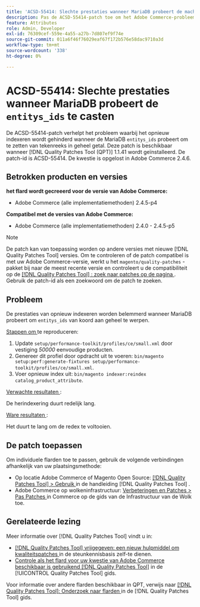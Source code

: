 ```yaml
---
title: 'ACSD-55414: Slechte prestaties wanneer MariaDB probeert de machtigys_ids te casten'
description: Pas de ACSD-55414-patch toe om het Adobe Commerce-probleem op te lossen wanneer de MariaDB 'machtigys_ids' probeert om te zetten van string naar integer, wat de herindexering belemmert.
feature: Attributes
role: Admin, Developer
exl-id: 76309cef-559e-4a55-a27b-7d807ef9f74e
source-git-commit: 011a6f46f76029eaf67f172b576e58dac9710a3d
workflow-type: tm+mt
source-wordcount: '338'
ht-degree: 0%

---
```


# ACSD-55414: Slechte prestaties wanneer MariaDB probeert de `entitys_ids` te casten

De ACSD-55414-patch verhelpt het probleem waarbij het opnieuw indexeren wordt gehinderd wanneer de MariaDB `entitys_ids` probeert om te zetten van tekenreeks in geheel getal. Deze patch is beschikbaar wanneer [!DNL Quality Patches Tool (QPT)] 1.1.41 wordt geïnstalleerd. De patch-id is ACSD-55414. De kwestie is opgelost in Adobe Commerce 2.4.6.

## Betrokken producten en versies

**het flard wordt gecreeerd voor de versie van Adobe Commerce:**

* Adobe Commerce (alle implementatiemethoden) 2.4.5-p4

**Compatibel met de versies van Adobe Commerce:**

* Adobe Commerce (alle implementatiemethoden) 2.4.0 - 2.4.5-p5

>[!NOTE]
>
>De patch kan van toepassing worden op andere versies met nieuwe [!DNL Quality Patches Tool] versies. Om te controleren of de patch compatibel is met uw Adobe Commerce-versie, werkt u het `magento/quality-patches` -pakket bij naar de meest recente versie en controleert u de compatibiliteit op de [[!DNL Quality Patches Tool] : zoek naar patches op de pagina ](https://experienceleague.adobe.com/tools/commerce-quality-patches/index.html) . Gebruik de patch-id als een zoekwoord om de patch te zoeken.

## Probleem

De prestaties van opnieuw indexeren worden belemmerd wanneer MariaDB probeert om `entitys_ids` van koord aan geheel te werpen.

<u> Stappen om </u> te reproduceren:

1. Update `setup/performance-toolkit/profiles/ce/small.xml` door vestiging *50000* eenvoudige producten.
1. Genereer dit profiel door opdracht uit te voeren: `bin/magento setup:perf:generate-fixtures setup/performance-toolkit/profiles/ce/small.xml`.
1. Voer opnieuw index uit: `bin/magento indexer:reindex catalog_product_attribute`.

<u> Verwachte resultaten </u>:

De herindexering duurt redelijk lang.

<u> Ware resultaten </u>:

Het duurt te lang om de redex te voltooien.

## De patch toepassen

Om individuele flarden toe te passen, gebruik de volgende verbindingen afhankelijk van uw plaatsingsmethode:

* Op locatie Adobe Commerce of Magento Open Source: [[!DNL Quality Patches Tool] > Gebruik ](/help/tools/quality-patches-tool/usage.md) in de handleiding [!DNL Quality Patches Tool] .
* Adobe Commerce op wolkeninfrastructuur: [ Verbeteringen en Patches > Pas Patches ](https://experienceleague.adobe.com/docs/commerce-cloud-service/user-guide/develop/upgrade/apply-patches.html) in Commerce op de gids van de Infrastructuur van de Wolk toe.

## Gerelateerde lezing

Meer informatie over [!DNL Quality Patches Tool] vindt u in:

* [[!DNL Quality Patches Tool]  vrijgegeven: een nieuw hulpmiddel om kwaliteitspatches ](https://experienceleague.adobe.com/en/docs/commerce-operations/tools/quality-patches-tool/quality-patches-tool-to-self-serve-quality-patches) in de steunkennisbasis zelf-te dienen.
* [ Controle als het flard voor uw kwestie van Adobe Commerce beschikbaar is gebruikend  [!DNL Quality Patches Tool]](/help/tools/quality-patches-tool/patches-available-in-qpt/check-patch-for-magento-issue-with-magento-quality-patches.md) in de [!UICONTROL Quality Patches Tool] gids.


Voor informatie over andere flarden beschikbaar in QPT, verwijs naar [[!DNL Quality Patches Tool]: Onderzoek naar flarden ](https://experienceleague.adobe.com/tools/commerce-quality-patches/index.html) in de [!DNL Quality Patches Tool] gids.
